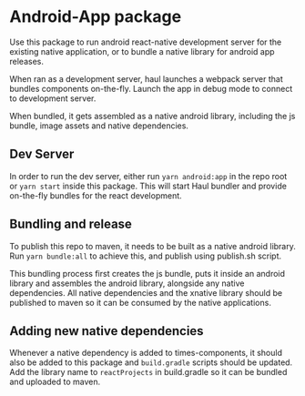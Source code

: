 # Android-App package

Use this package to run android react-native development server for the existing
native application, or to bundle a native library for android app releases.

When ran as a development server, haul launches a webpack server that bundles
components on-the-fly. Launch the app in debug mode to connect to development
server.

When bundled, it gets assembled as a native android library, including the js
bundle, image assets and native dependencies.

## Dev Server

In order to run the dev server, either run `yarn android:app` in the repo root
or `yarn start` inside this package. This will start Haul bundler and provide
on-the-fly bundles for the react development.

## Bundling and release

To publish this repo to maven, it needs to be built as a native android library.
Run `yarn bundle:all` to achieve this, and publish using publish.sh script.

This bundling process first creates the js bundle, puts it inside an android
library and assembles the android library, alongside any native dependencies.
All native dependencies and the xnative library should be published to maven so
it can be consumed by the native applications.

## Adding new native dependencies

Whenever a native dependency is added to times-components, it should also be
added to this package and `build.gradle` scripts should be updated. Add the
library name to `reactProjects` in build.gradle so it can be bundled and
uploaded to maven.
